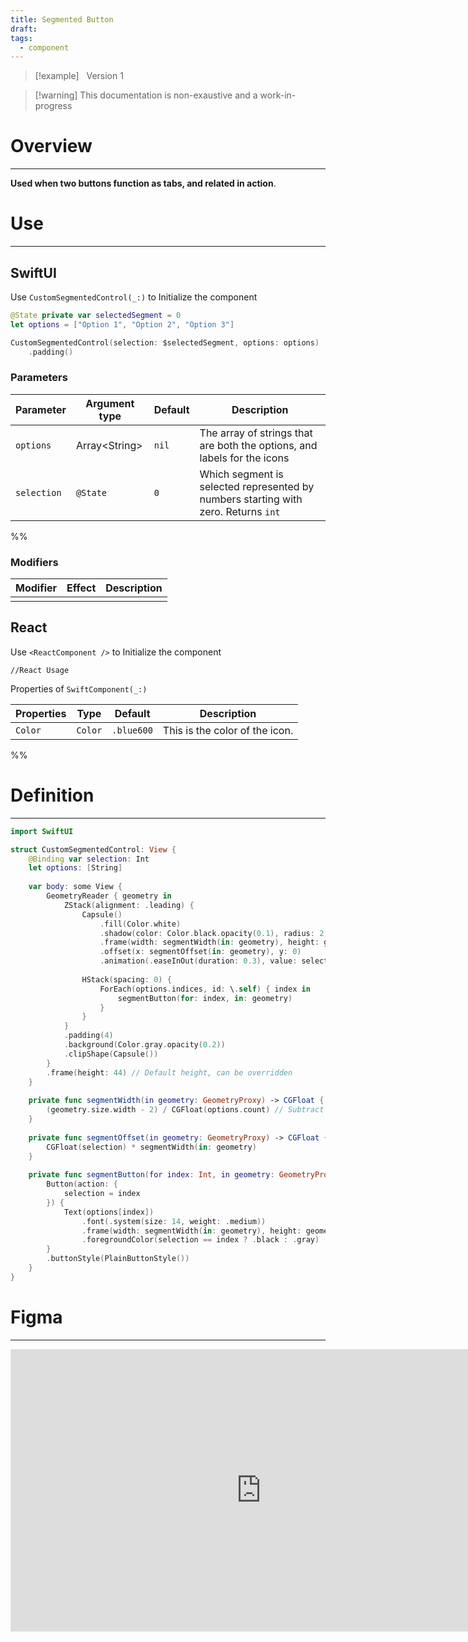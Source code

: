 ```yaml
---
title: Segmented Button
draft:
tags:
  - component
---
```

> [!example] &nbsp;&nbsp;Version 1

> [!warning] This documentation is non-exaustive and a work-in-progress

# Overview
---
**Used when two buttons function as tabs, and related in action**.
# Use

---
## SwiftUI

Use `CustomSegmentedControl(_:)` to Initialize the component

```swift
@State private var selectedSegment = 0
let options = ["Option 1", "Option 2", "Option 3"]

CustomSegmentedControl(selection: $selectedSegment, options: options)
	.padding()
```

### Parameters

| Parameter   | Argument type  | Default | Description                                                                        |
| ----------- | -------------- | ------- | ---------------------------------------------------------------------------------- |
| `options`   | Array\<String> | `nil`   | The array of strings that are both the options, and labels for the icons           |
| `selection` | `@State`       | `0`     | Which segment is selected represented by numbers starting with zero. Returns `int` |
%%
### Modifiers

| Modifier | Effect | Description |
| -------- | ------ | ----------- |
|          |        |             |

 ## React

Use `<ReactComponent />` to Initialize the component

```tsx title="React"
//React Usage
```

Properties of `SwiftComponent(_:)`

| Properties | Type    | Default    | Description                    |
| ---------- | ------- | ---------- | ------------------------------ |
| `Color`    | `Color` | `.blue600` | This is the color of the icon. |
 %%
# Definition
---
```swift title="SegmentedButton.swift"
import SwiftUI

struct CustomSegmentedControl: View {
    @Binding var selection: Int
    let options: [String]
    
    var body: some View {
        GeometryReader { geometry in
            ZStack(alignment: .leading) {
                Capsule()
                    .fill(Color.white)
                    .shadow(color: Color.black.opacity(0.1), radius: 2, x: 0, y: 1)
                    .frame(width: segmentWidth(in: geometry), height: geometry.size.height - 8)
                    .offset(x: segmentOffset(in: geometry), y: 0)
                    .animation(.easeInOut(duration: 0.3), value: selection)
                
                HStack(spacing: 0) {
                    ForEach(options.indices, id: \.self) { index in
                        segmentButton(for: index, in: geometry)
                    }
                }
            }
            .padding(4)
            .background(Color.gray.opacity(0.2))
            .clipShape(Capsule())
        }
        .frame(height: 44) // Default height, can be overridden
    }
    
    private func segmentWidth(in geometry: GeometryProxy) -> CGFloat {
        (geometry.size.width - 2) / CGFloat(options.count) // Subtract 8 to account for the outer padding
    }
    
    private func segmentOffset(in geometry: GeometryProxy) -> CGFloat {
        CGFloat(selection) * segmentWidth(in: geometry)
    }
    
    private func segmentButton(for index: Int, in geometry: GeometryProxy) -> some View {
        Button(action: {
            selection = index
        }) {
            Text(options[index])
                .font(.system(size: 14, weight: .medium))
                .frame(width: segmentWidth(in: geometry), height: geometry.size.height - 8)
                .foregroundColor(selection == index ? .black : .gray)
        }
        .buttonStyle(PlainButtonStyle())
    }
}

```
# Figma
---
 <iframe style="border: 1px solid rgba(0, 0, 0, 0.1);" width="800" height="450" src="https://www.figma.com/embed?embed_host=share&url=https%3A%2F%2Fwww.figma.com%2Fdesign%2FYdYApHlAjaKaJwv7ogVBoy%2FFaaviator-Design-System-(v1)%3Fnode-id%3D2750-389%26t%3DWJboFR1zwjEse5HT-1" allowfullscreen></iframe> 